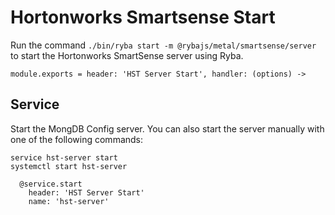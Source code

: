 
# Hortonworks Smartsense Start

Run the command `./bin/ryba start -m @rybajs/metal/smartsense/server` to start the 
Hortonworks SmartSense server using Ryba.

    module.exports = header: 'HST Server Start', handler: (options) ->

## Service

Start the MongDB Config server. You can also start the server manually with one of the
following commands:

```
service hst-server start
systemctl start hst-server
```

      @service.start
        header: 'HST Server Start'
        name: 'hst-server'
